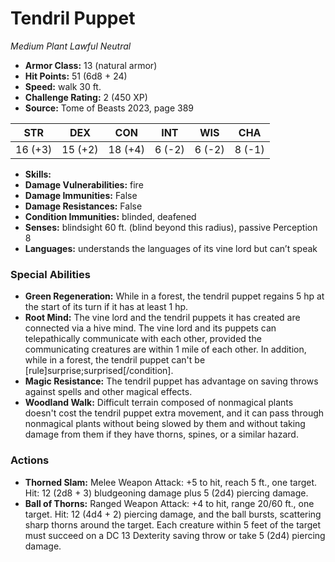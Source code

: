 # Tendril Puppet

*Medium* *Plant* *Lawful Neutral*

- **Armor Class:** 13 (natural armor)
- **Hit Points:** 51 (6d8 + 24)
- **Speed:** walk 30 ft.
- **Challenge Rating:** 2 (450 XP)
- **Source:** Tome of Beasts 2023, page 389

| STR | DEX | CON | INT | WIS | CHA |
| --- | --- | --- | --- | --- | --- |
| 16 (+3) | 15 (+2) | 18 (+4) | 6 (-2) | 6 (-2) | 8 (-1) |

- **Skills:** 
- **Damage Vulnerabilities:** fire
- **Damage Immunities:** False
- **Damage Resistances:** False
- **Condition Immunities:** blinded, deafened
- **Senses:** blindsight 60 ft. (blind beyond this radius), passive Perception 8
- **Languages:** understands the languages of its vine lord but can’t speak

### Special Abilities

- **Green Regeneration:** While in a forest, the tendril puppet regains 5 hp at the start of its turn if it has at least 1 hp.
- **Root Mind:** The vine lord and the tendril puppets it has created are connected via a hive mind. The vine lord and its puppets can telepathically communicate with each other, provided the communicating creatures are within 1 mile of each other. In addition, while in a forest, the tendril puppet can't be [rule]surprise;surprised[/condition].
- **Magic Resistance:** The tendril puppet has advantage on saving throws against spells and other magical effects.
- **Woodland Walk:** Difficult terrain composed of nonmagical plants doesn't cost the tendril puppet extra movement, and it can pass through nonmagical plants without being slowed by them and without taking damage from them if they have thorns, spines, or a similar hazard.

### Actions

- **Thorned Slam:** Melee Weapon Attack: +5 to hit, reach 5 ft., one target. Hit: 12 (2d8 + 3) bludgeoning damage plus 5 (2d4) piercing damage.
- **Ball of Thorns:** Ranged Weapon Attack: +4 to hit, range 20/60 ft., one target. Hit: 12 (4d4 + 2) piercing damage, and the ball bursts, scattering sharp thorns around the target. Each creature within 5 feet of the target must succeed on a DC 13 Dexterity saving throw or take 5 (2d4) piercing damage.
